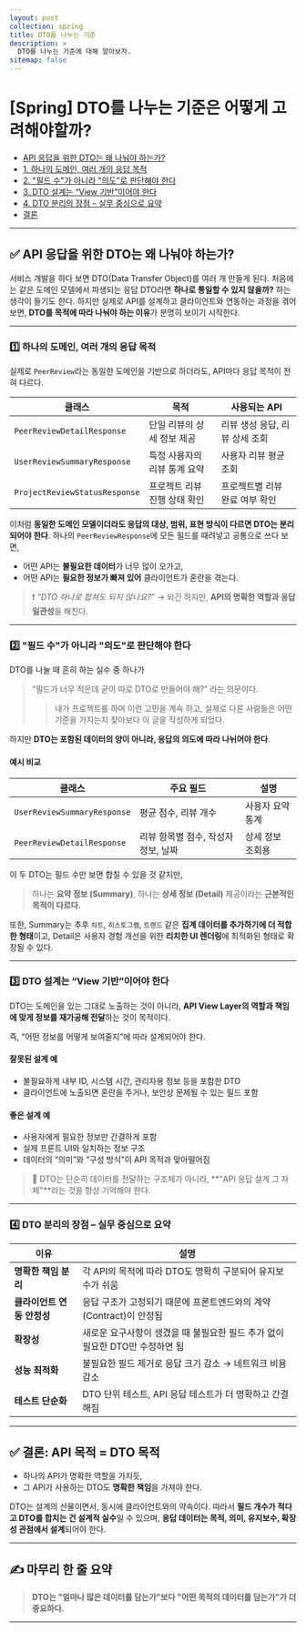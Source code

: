 ```yaml
---
layout: post
collection: spring
title: DTO를 나누는 기준
description: >
  DTO를 나누는 기준에 대해 알아보자.
sitemap: false
---
```


# [Spring] DTO를 나누는 기준은 어떻게 고려해야할까?

- [API 응답을 위한 DTO는 왜 나눠야 하는가?](#-api-응답을-위한-dto는-왜-나눠야-하는가)
- [1. 하나의 도메인, 여러 개의 응답 목적](#1️⃣-하나의-도메인-여러-개의-응답-목적)
- [2. "필드 수"가 아니라 "의도"로 판단해야 한다](#2️⃣-필드-수가-아니라-의도로-판단해야-한다)
- [3. DTO 설계는 “View 기반”이어야 한다](#3️⃣-dto-설계는-view-기반이어야-한다)
- [4. DTO 분리의 장점 – 실무 중심으로 요약](#4️⃣-dto-분리의-장점--실무-중심으로-요약)
- [결론](#-결론-api-목적--dto-목적)

---

## ✅ API 응답을 위한 DTO는 왜 나눠야 하는가?

서비스 개발을 하다 보면 DTO(Data Transfer Object)를 여러 개 만들게 된다.
처음에는 같은 도메인 모델에서 파생되는 응답 DTO라면 **하나로 통일할 수 있지 않을까?** 하는 생각이 들기도 한다.
하지만 실제로 API를 설계하고 클라이언트와 연동하는 과정을 겪어보면, **DTO를 목적에 따라 나눠야 하는 이유**가 분명히 보이기 시작한다.

---

### 1️⃣ 하나의 도메인, 여러 개의 응답 목적

실제로 `PeerReview`라는 동일한 도메인을 기반으로 하더라도, API마다 응답 목적이 전혀 다르다.

| 클래스                        | 목적                         | 사용되는 API                   |
| ----------------------------- | ---------------------------- | ------------------------------ |
| `PeerReviewDetailResponse`    | 단일 리뷰의 상세 정보 제공   | 리뷰 생성 응답, 리뷰 상세 조회 |
| `UserReviewSummaryResponse`   | 특정 사용자의 리뷰 통계 요약 | 사용자 리뷰 평균 조회          |
| `ProjectReviewStatusResponse` | 프로젝트 리뷰 진행 상태 확인 | 프로젝트별 리뷰 완료 여부 확인 |

이처럼 **동일한 도메인 모델이더라도 응답의 대상, 범위, 표현 방식이 다르면 DTO는 분리되어야 한다**.
하나의 `PeerReviewResponse`에 모든 필드를 때려넣고 공통으로 쓰다 보면,

- 어떤 API는 **불필요한 데이터**가 너무 많이 오가고,
- 어떤 API는 **필요한 정보가 빠져 있어** 클라이언트가 혼란을 겪는다.

> ❗️ _“DTO 하나로 합쳐도 되지 않나요?”_ → 되긴 하지만, **API의 명확한 역할과 응답 일관성**을 해친다.

---

### 2️⃣ "필드 수"가 아니라 "의도"로 판단해야 한다

DTO를 나눌 때 흔히 하는 실수 중 하나가

> “필드가 너무 적은데 굳이 따로 DTO로 만들어야 해?”
> 라는 의문이다.
>
> > 내가 프로젝트를 하며 이런 고민을 계속 하고, 실제로 다른 사람들은 어떤 기준을 가지는지 찾아보다 이 글을 작성하게 되었다.

하지만 **DTO는 포함된 데이터의 양이 아니라, 응답의 의도에 따라 나뉘어야 한다**.

#### 예시 비교

| 클래스                      | 주요 필드                           | 설명             |
| --------------------------- | ----------------------------------- | ---------------- |
| `UserReviewSummaryResponse` | 평균 점수, 리뷰 개수                | 사용자 요약 통계 |
| `PeerReviewDetailResponse`  | 리뷰 항목별 점수, 작성자 정보, 날짜 | 상세 정보 조회용 |

이 두 DTO는 필드 수만 보면 합칠 수 있을 것 같지만,

> 하나는 **요약 정보 (Summary)**,
> 하나는 **상세 정보 (Detail)** 제공이라는 **근본적인 목적이 다르다.**

또한, Summary는 추후 `차트`, `히스토그램`, `트렌드` 같은 **집계 데이터를 추가하기에 더 적합한 형태**이고,
Detail은 사용자 경험 개선을 위한 **리치한 UI 렌더링**에 최적화된 형태로 확장될 수 있다.

---

### 3️⃣ DTO 설계는 “View 기반”이어야 한다

DTO는 도메인을 있는 그대로 노출하는 것이 아니라,
**API View Layer의 역할과 책임에 맞게 정보를 재가공해 전달**하는 것이 목적이다.

즉, “어떤 정보를 어떻게 보여줄지”에 따라 설계되어야 한다.

#### 잘못된 설계 예

- 불필요하게 내부 ID, 시스템 시간, 관리자용 정보 등을 포함한 DTO
- 클라이언트에 노출되면 혼란을 주거나, 보안상 문제될 수 있는 필드 포함

#### 좋은 설계 예

- 사용자에게 필요한 정보만 간결하게 포함
- 실제 프론트 UI와 일치하는 정보 구조
- 데이터의 “의미”와 “구성 방식”이 API 목적과 맞아떨어짐

> 🧠 DTO는 단순히 데이터를 전달하는 구조체가 아니라,
> \*\*"API 응답 설계 그 자체"\*\*라는 것을 항상 기억해야 한다.

---

### 4️⃣ DTO 분리의 장점 – 실무 중심으로 요약

| 이유                       | 설명                                                                         |
| -------------------------- | ---------------------------------------------------------------------------- |
| **명확한 책임 분리**       | 각 API의 목적에 따라 DTO도 명확히 구분되어 유지보수가 쉬움                   |
| **클라이언트 연동 안정성** | 응답 구조가 고정되기 때문에 프론트엔드와의 계약(Contract)이 안정됨           |
| **확장성**                 | 새로운 요구사항이 생겼을 때 불필요한 필드 추가 없이 필요한 DTO만 수정하면 됨 |
| **성능 최적화**            | 불필요한 필드 제거로 응답 크기 감소 → 네트워크 비용 감소                     |
| **테스트 단순화**          | DTO 단위 테스트, API 응답 테스트가 더 명확하고 간결해짐                      |

---

## ✅ 결론: API 목적 = DTO 목적

- 하나의 API가 명확한 역할을 가지듯,
- 그 API가 사용하는 DTO도 **명확한 책임**을 가져야 한다.

DTO는 설계의 산물이면서, 동시에 클라이언트와의 약속이다.
따라서 **필드 개수가 적다고 DTO를 합치는 건 설계적 실수**일 수 있으며,
**응답 데이터는 목적, 의미, 유지보수, 확장성 관점에서 설계**되어야 한다.

---

## ✍️ 마무리 한 줄 요약

> **DTO는 "얼마나 많은 데이터를 담는가"보다 "어떤 목적의 데이터를 담는가"가 더 중요하다.**

---
